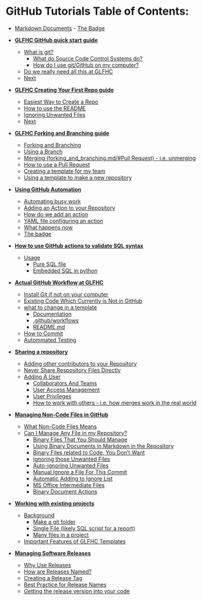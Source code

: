 # GitHub Tutorials Table of Contents:
-    [Markdown Documents](markdown_documents.md)
    - [The Badge](markdown_documents.md#the-badge)

-   [**GLFHC GitHub quick start guide**](getting_started.md)
    -   [What is git?](getting_started.md/#what-is-git)
        -   [What do Source Code Control Systems
            do?](getting_started.md/#what-do-source-code-control-systems-do)
        -   [How do I use git/GitHub on my
            computer?](getting_started.md/#how-do-i-use-gitgithub-on-my-computer)
    -   [Do we really need all this at
        GLFHC](getting_started.md/#do-we-really-need-all-this-at-glfhc)
    -   [Next](getting_started.md/#next)
-   [**GLFHC Creating Your First Repo
    guide**](create_first_repo.md)
    -   [Easiest Way to Create a Repo](create_first_repo.md/#easiest-way-to-create-a-repo)
    -   [How to use the README](create_first_repo.md/#how-to-use-the-readme)
    -   [Ignoring Unwanted Files](create_first_repo.md/#ignoring-unwanted-files)
    -   [Next](create_first_repo.md/#next)
-   [**GLFHC Forking and Branching
    guide**](forking_and_branching.md)
    -   [Forking and Branching](forking_and_branching.md/#forking-and-branching)
    -   [Using a Branch](forking_and_branching.md/#using-a-branch)
    -   [Merging (forking_and_branching.md/#Pull Request) -
        i.e. unmerging](forking_and_branching.md/#merging-pull-request---i.e.-unmerging)
    -   [How to use a Pull Request](forking_and_branching.md/#how-to-use-a-pull-request)
    -   [Creating a template for my
        team](forking_and_branching.md/#creating-a-template-for-my-team)
    -   [Using a template to make a new
        repository](forking_and_branching.md/#using-a-template-to-make-a-new-repository)
-   [**Using GitHub Automation**](automation.md/#using-github-automation)
    -   [Automating busy work](automation.md/#automating-busy-work)
    -   [Adding an Action to your
        Repository](automation.md/#adding-an-action-to-your-repository)
    -   [How do we add an action](automation.md/#how-do-we-add-an-action)
    -   [YAML file configuring an
        action](automation.md/#yaml-file-configuring-an-action)
    -   [What happens now](automation.md/#what-happens-now)
    -   [The badge](automation.md/#the-badge)
-   [**How to use GitHub actions to validate SQL
    syntax**](sql_validation.md)
    -   [Usage](sql_validation.md/#usage)
        -   [Pure SQL file](sql_validation.md/#pure-sql-file)
        -   [Embedded SQL in python](sql_validation.md/#embedded-sql-in-python)
-   [**Actual GitHub Workflow at GLFHC**](workflow.md)
    -   [Install Git if not on your
        computer](workflow.md/#install-git-if-not-on-your-computer)
    -   [Existing Code Which Currently is Not in
        GitHub](workflow.md/#existing-code-which-currently-is-not-in-github)
    -   [what to change in a template](workflow.md/#what-to-change-in-a-template)
        - [Documentation](workflow.md/#Documentation)
        - [.github/workflows](workflow.md/#githubworkflows)
        - [README.md](workflow.md/#readmemd)
    -   [How to Commit](workflow.md/#how-to-commit)
    -   [Autommated Testing](workflow.md/#autommated-testing)
-   [**Sharing a repository**](#collaboration.md)
    -   [Adding other contributors to your
        Repository](collaboration.md/#adding-other-contributors-to-your-repository)
    -   [Never Share Respository Files
        Directly](collaboration.md/#never-share-respository-files-directly)
    -   [Adding A User](collaboration.md/#adding-a-user)
        -   [Collaborators And Teams](collaboration.md/#collaborators-and-teams)
        -   [User Access Management](collaboration.md/#user-access-management)
        -   [User Privileges](collaboration.md/#user-privileges)
        - [How to work with others - i.e. how merges work in the real
            world](collaboration.md/#how-to-work-with-others-ie-how-merges-work-in-the-real-world)
-   [**Managing Non-Code Files in
    GitHub**](noncode_files.md)
    -   [What Non-Code Files Means](noncode_files.md/#what-non-code-files-means)
    -   [Can I Manage Any File in my
        Repository?](noncode_files.md/#can-i-manage-any-file-in-my-repository)
        -   [Binary Files That You Should
            Manage](noncode_files.md/#binary-files-that-you-should-manage)
        -   [Using Binary Documents in Markdown in the
            Repository](noncode_files.md/#using-binary-documents-in-markdown-in-the-repository)
        -   [Binary Files related to Code, You Don’t
            Want](noncode_files.md/#binary-files-related-to-code-you-dont-want)
        -   [Ignoring those Unwanted
            Files](noncode_files.md/#ignoring-those-unwanted-files)
        -   [Auto-ignoring Unwanted
            Files](noncode_files.md/#auto-ignoring-unwanted-files)
        -   [Manual Ignore a File For This
            Commit](noncode_files.md/#manual-ignore-a-file-for-this-commit)
        -   [Automatic Adding to Ignore
            List](noncode_files.md/#automatic-adding-to-ignore-list)
        -   [MS Office Intermediate
            Files](noncode_files.md/#ms-office-intermediate-files)
        -   [Binary Document Actions](noncode_files.md/#binary-document-actions)
-   [**Working with existing
    projects**](existing_project.md)
    -   [Background](existing_project.md/#background)
        -   [Make a git
            folder](existing_project.md#make-a-git-folder)
        -   [Single File (likely SQL script for a
            report)](existing_project.md/#single-file-likely-sql-script-for-a-report)
        -   [Many files in a
            project](existing_project.md/#many-files-in-a-project)
      -   [Important Features of GLFHC
          Templates](existing_project.md/#important-features-of-glfhc-templates)
- [**Managing Software Releases**](Release%20Management.md/#toc-managing-software-releases)
  - [Why Use Releases](Release%20Management.md/#toc-why-use-releases)
  - [How are Releases Named?](Release%20Management.md/#toc-how-are-releases-named)
  - [Creating a Release Tag](Release%20Management.md/#toc-creating-a-release-tag)
  - [Best Practice for Release Names](Release%20Management.md/#toc-best-practice-for-release-names)
  - [Getting the release version into your code](Release%20Management.md/#toc-getting-the-release-version-into-your-code)
